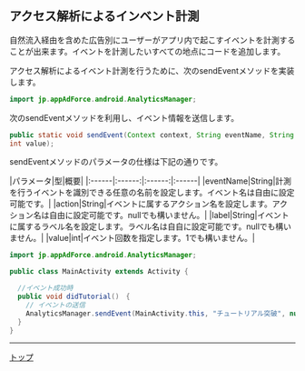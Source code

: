 ## アクセス解析によるインベント計測

自然流入経由を含めた広告別にユーザーがアプリ内で起こすイベントを計測することが出来ます。イベントを計測したいすべての地点にコードを追加します。

アクセス解析によるイベント計測を行うために、次のsendEventメソッドを実装します。

```java
import jp.appAdForce.android.AnalyticsManager;
```

次のsendEventメソッドを利用し、イベント情報を送信します。

```java
public static void sendEvent(Context context, String eventName, String action, String label,
int value);
```

sendEventメソッドのパラメータの仕様は下記の通りです。

|パラメータ|型|概要|
|:------|:------:|:------:|:------|
|eventName|String|計測を行うイベントを識別できる任意の名前を設定します。イベント名は自由に設定可能です。|
|action|String|イベントに属するアクション名を設定します。アクション名は⾃由に設定可能です。nullでも構いません。|
|label|String|イベントに属するラベル名を設定します。ラベル名は⾃自に設定可能です。nullでも構いません。|
|value|int|イベント回数を指定します。1でも構いません。|



```java
import jp.appAdForce.android.AnalyticsManager;

public class MainActivity extends Activity {

  //イベント成功時
  public void didTutorial()　{
    // イベントの送信
    AnalyticsManager.sendEvent(MainActivity.this, "チュートリアル突破", null, null, 1);
  }
}
```

---
[トップ](/lang/ja/README.md)

